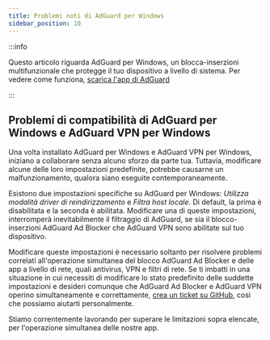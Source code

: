 ```yaml
---
title: Problemi noti di AdGuard per Windows
sidebar_position: 10
---
```


:::info

Questo articolo riguarda AdGuard per Windows, un blocca-inserzioni multifunzionale che protegge il tuo dispositivo a livello di sistema. Per vedere come funziona, [scarica l'app di AdGuard](https://agrd.io/download-kb-adblock)

:::

## Problemi di compatibilità di AdGuard per Windows e AdGuard VPN per Windows

Una volta installato AdGuard per Windows e AdGuard VPN per Windows, iniziano a collaborare senza alcuno sforzo da parte tua. Tuttavia, modificare alcune delle loro impostazioni predefinite, potrebbe causarne un malfunzionamento, qualora siano eseguite contemporaneamente.

Esistono due impostazioni specifiche su AdGuard per Windows: *Utilizza modalità driver di reindirizzamento* e *Filtra host locale*. Di default, la prima è disabilitata e la seconda è abilitata. Modificare una di queste impostazioni, interromperà inevitabilmente il filtraggio di AdGuard, se sia il blocco-inserzioni AdGuard Ad Blocker che AdGuard VPN sono abilitate sul tuo dispositivo.

Modificare queste impostazioni è necessario soltanto per risolvere problemi correlati all'operazione simultanea del blocco AdGuard Ad Blocker e delle app a livello di rete, quali antivirus, VPN e filtri di rete. Se ti imbatti in una situazione in cui necessiti di modificare lo stato predefinito delle suddette impostazioni e desideri comunque che AdGuard Ad Blocker e AdGuard VPN operino simultaneamente e correttamente, [crea un ticket su GitHub](https://github.com/AdguardTeam/AdguardForWindows/issues/new/choose), così che possiamo aiutarti personalmente.

Stiamo correntemente lavorando per superare le limitazioni sopra elencate, per l'operazione simultanea delle nostre app.

